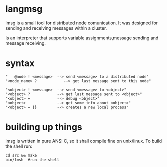 langmsg
===========

lmsg is a small tool for 
distributed node comunication.
It was designed for sending and receiving
messages within a cluster.

Is an interpreter that supports
variable assignments,message sending 
and message receiving.


syntax
=============
    "   @node ! <message>  --> send <message> to a distributed node"
    "<node_name> ?            --> get last message sent to this node"

    "<object> ! <message>  --> send <message> to <object>"
    "<object> ?            --> get last message sent to <object>"
    "<object> +            --> debug <object>"
    "<object>              --> get some info about <object>"
    "<object> = {}         --> creates a new local process"


building up things
=============
lmsg is written in pure ANSI C, so
it shall compile fine on unix/linux.
To build the shell run:

    cd src && make
    bin/lmsh  #run the shell
